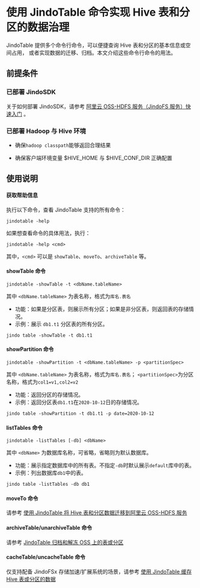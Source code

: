 # 使用 JindoTable 命令实现 Hive 表和分区的数据治理

JindoTable 提供多个命令行命令，可以便捷查询 Hive 表和分区的基本信息或空间占用，
或者实现数据的迁移、归档。本文介绍这些命令行命令的用法。

## 前提条件
### 已部署 JindoSDK

关于如何部署 JindoSDK，请参考 [阿里云 OSS-HDFS 服务（JindoFS 服务）快速入门](/docs/user/4.x/4.3.0/jindofs/jindo_dls_quickstart.md) 。

### 已部署 Hadoop 与 Hive 环境

* 确保`hadoop classpath`能够返回合理结果

* 确保客户端环境变量 $HIVE_HOME 与 $HIVE_CONF_DIR 正确配置

## 使用说明

#### 获取帮助信息

执行以下命令，查看 JindoTable 支持的所有命令：
```
jindotable -help
```

如果想查看命令的具体用法，执行：
```
jindotable -help <cmd>
```
其中，``<cmd>`` 可以是 ``showTable``、``moveTo``、``archiveTable`` 等。

#### showTable 命令

```shell
jindotable -showTable -t <dbName.tableName>
```
其中 ``<dbName.tableName>`` 为表名称，格式为``库名.表名``

* 功能：如果是分区表，则展示所有分区；如果是非分区表，则返回表的存储情况。
* 示例：展示 ``db1.t1`` 分区表的所有分区。
```shell
jindo table -showTable -t db1.t1
```

#### showPartition 命令

```shell
jindotable -showPartition -t <dbName.tableName> -p <partitionSpec>
```
其中 ``<dbName.tableName>`` 为表名称，格式为``库名.表名``；
``<partitionSpec>``为分区名称，格式为``col1=v1,col2=v2``

* 功能：返回分区的存储情况。
* 示例：返回分区表``db1.t1``在``2020-10-12``日的存储情况。
```shell
jindo table -showPartition -t db1.t1 -p date=2020-10-12
```

#### listTables 命令

```shell
jindotable -listTables [-db] <dbName>
```
其中 ``<dbName>`` 为数据库名称，可省略，省略则为默认数据库。

* 功能：展示指定数据库中的所有表。不指定``-db``时默认展示``default``库中的表。
* 示例：列出数据库``db1``中的表。
```shell
jindo table -listTables -db db1
```

#### moveTo 命令

请参考 [使用 JindoTable 将 Hive 表和分区数据迁移到阿里云 OSS-HDFS 服务](/docs/user/4.x/4.3.0/oss/jindotable/table_moveto.md)

#### archiveTable/unarchiveTable 命令

请参考 [JindoTable 归档和解冻 OSS 上的表或分区](/docs/user/4.x/4.3.0/oss/jindotable/jindotable_archive.md)

#### cacheTable/uncacheTable 命令

仅支持配备 JindoFSx 存储加速/扩展系统的场景，请参考 [使用 JindoTable 缓存 Hive 表或分区的数据](/docs/user/4.x/4.3.0/jindofsx/jindotable/table_cache.md)